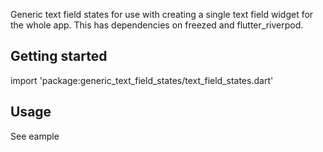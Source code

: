 <!-- 
This README describes the package. If you publish this package to pub.dev,
this README's contents appear on the landing page for your package.

For information about how to write a good package README, see the guide for
[writing package pages](https://dart.dev/guides/libraries/writing-package-pages). 

For general information about developing packages, see the Dart guide for
[creating packages](https://dart.dev/guides/libraries/create-library-packages)
and the Flutter guide for
[developing packages and plugins](https://flutter.dev/developing-packages). 
-->

Generic text field states for use with creating a single text field widget for the whole app.
This has dependencies on freezed and flutter_riverpod.

## Getting started

import 'package:generic_text_field_states/text_field_states.dart'

## Usage

See eample

